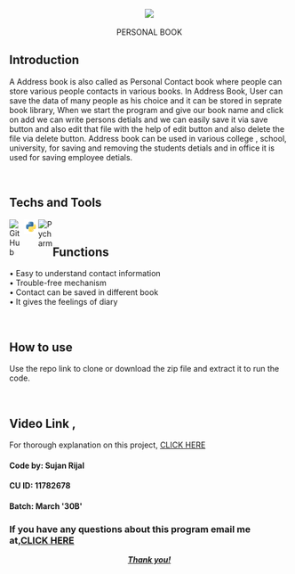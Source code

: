<p align="center"><img src="https://cdn-icons-png.flaticon.com/512/1251/1251166.png" width="260"></p>

<p align="center">PERSONAL BOOK</p>


## Introduction

A Address book is also called as Personal Contact book where people can store various people contacts
in various books. In Address Book, User can save the data of many people as his choice and it can be
stored in seprate book library, When we start the program and give our book name and click on add we
can write persons detials and we can easily save it via save button and also edit that file with the
help of edit button and also delete the file via delete button. Address book can be used in various 
college , school, university, for saving and removing the students detials and in office it is used 
for saving employee detials.

<br />

## Techs and Tools
<img align="left" alt="GitHub" width="26px" src="https://cdn-icons-png.flaticon.com/512/733/733553.png" />
<img align="left" alt="Python" width="26px" src="https://raw.githubusercontent.com/github/explore/80688e429a7d4ef2fca1e82350fe8e3517d3494d/topics/python/python.png" />
<img align="left" alt="Pycharm" width="26px" src="https://brandeps.com/logo-download/P/Pycharm-logo-vector-01.svg" />

<br />

## Functions
•	Easy to understand contact information <br />
•	Trouble-free mechanism <br />
•	Contact can be saved in different book <br />
•	It gives the feelings of diary <br />

<br />

## How to use
Use the repo link to clone or download the zip file and extract it to run the code.

<br />

## Video Link , 

For thorough explanation on this project, [CLICK HERE](https://youtu.be/Drn2kfzqGmo)

#### Code by: Sujan Rijal
#### CU ID: 11782678 
#### Batch: March '30B'
### If you have any questions about this program email me at,[CLICK HERE](sujanrijal0@gmail.com)

<p align="center"><b><u><i> Thank you! </i></u></b><p>
